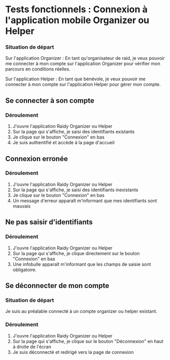 # Tests fonctionnels : Connexion à l'application mobile Organizer ou Helper

### Situation de départ
Sur l'application Organizer : En tant qu'organisateur de raid, je veux pouvoir me connecter à mon compte sur l'application Organizer pour vérifier mon parcours en conditions réelles.

Sur l'application Helper : En tant que bénévole, je veux pouvoir me connecter à mon compte sur l'application Helper pour gérer mon compte.
## Se connecter à son compte
### Déroulement
1. J'ouvre l'application Raidy Organizer ou Helper
2. Sur la page qui s'affiche, je saisi des identifiants existants
3. Je clique sur le bouton "Connexion" en bas
4. Je suis authentifié et accède à la page d'accueil
## Connexion erronée
### Déroulement
1. J'ouvre l'application Raidy Organizer ou Helper
2. Sur la page qui s'affiche, je saisi des identifiants inexistants
3. Je clique sur le bouton "Connexion" en bas
4. Un message d'erreur apparaît m'informant que mes identifiants sont mauvais
## Ne pas saisir d'identifiants
### Déroulement
1. J'ouvre l'application Raidy Organizer ou Helper
2. Sur la page qui s'affiche, je clique directement sur le bouton "Connexion" en bas
3. Une infobulle apparaît m'informant que les champs de saisie sont obligatoire.
## Se déconnecter de mon compte
### Situation de départ
Je suis au préalable connecté à un compte organizer ou helper existant.
### Déroulement
1. J'ouvre l'application Raidy Organizer ou Helper
2. Sur la page qui s'affiche, je clique sur le bouton "Déconnexion" en haut à droite de l'écran
3. Je suis déconnecté et redirigé vers la page de connexion